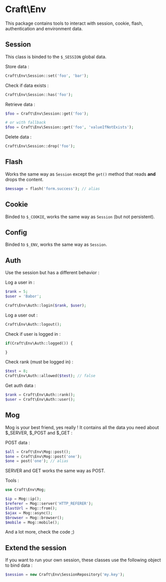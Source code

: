 # Craft\Env

This package contains tools to interact with session, cookie, flash, authentication and environment data.


## Session

This class is binded to the `$_SESSION` global data.

Store data :

```php
Craft\Env\Session::set('foo', 'bar');
```

Check if data exists :

```php
Craft\Env\Session::has('foo');
```

Retrieve data :

```php
$foo = Craft\Env\Session::get('foo');

# or with fallback
$foo = Craft\Env\Session::get('foo', 'valueIfNotExists');
```

Delete data :

```php
Craft\Env\Session::drop('foo');
```


## Flash

Works the same way as `Session` except the `get()` method that reads **and** drops the content.

```php
$message = flash('form.success'); // alias
```


## Cookie

Binded to `$_COOKIE`, works the same way as `Session` (but not persistent).


## Config

Binded to `$_ENV`, works the same way as `Session`.


## Auth

Use the session but has a different behavior :

Log a user in :

```php
$rank = 5;
$user = 'Babor';

Craft\Env\Auth::login($rank, $user);
```

Log a user out :

```php
Craft\Env\Auth::logout();
```

Check if user is logged in :

```php
if(Craft\Env\Auth::logged()) {

}
```

Check rank (must be logged in) :

```php
$test = 8;
Craft\Env\Auth::allowed($test); // false
```

Get auth data :

```php
$rank = Craft\Env\Auth::rank();
$user = Craft\Env\Auth::user();
```


## Mog

Mog is your best friend, yes really !
It contains all the data you need about $_SERVER, $_POST and $_GET :

POST data :

```php
$all = Craft\Env\Mog::post();
$one = Craft\Env\Mog::post('one');
$one = post('one'); // alias
```

SERVER and GET works the same way as POST.

Tools :

```php
use Craft\Env\Mog;

$ip = Mog::ip();
$referer = Mog::server('HTTP_REFERER');
$lastUrl = Mog::from();
$ajax = Mog::async();
$browser = Mog::browser();
$mobile = Mog::mobile();
```

And a lot more, check the code ;)


## Extend the session

If you want to run your own session, these classes use the following object to bind data :

```php
$session = new Craft\Env\SessionRepository('my.key');
```